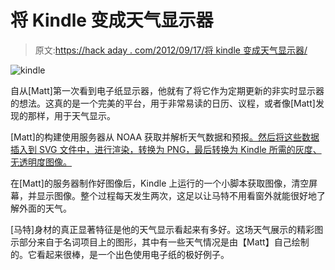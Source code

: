 # 将 Kindle 变成天气显示器

> 原文:[https://hack aday . com/2012/09/17/将 kindle 变成天气显示器/](https://hackaday.com/2012/09/17/turning-a-kindle-into-a-weather-display/)

![](../Images/3908403104425b82c46260aeb43da575.png "kindle")

自从[Matt]第一次看到电子纸显示器，他就有了将它作为定期更新的非实时显示器的想法。这真的是一个完美的平台，用于非常易读的日历、议程，或者像[Matt]发现的那样，用于天气显示。

[Matt]的构建使用服务器从 NOAA 获取并解析天气数据和预报[。然后将这些数据插入到 SVG 文件中，进行渲染，转换为 PNG，最后转换为 Kindle 所需的灰度、无透明度图像。](http://graphical.weather.gov/xml/)

在[Matt]的服务器制作好图像后，Kindle 上运行的一个小脚本获取图像，清空屏幕，并显示图像。整个过程每天发生两次，这足以让马特不用看窗外就能很好地了解外面的天气。

[马特]身材的真正显著特征是他的天气显示看起来有多好。这场天气展示的精彩图示部分来自于名词项目上的图形，其中有一些天气情况是由【Matt】自己绘制的。它看起来很棒，是一个出色使用电子纸的极好例子。